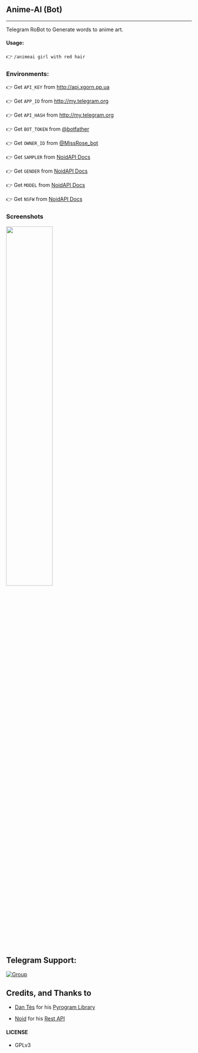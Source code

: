 ## Anime-AI (Bot)

---

Telegram RoBot to Generate words to anime art.

#### Usage:

👉 `/animeai girl with red hair`

### Environments:

👉 Get `API_KEY` from http://api.xgorn.pp.ua

👉 Get `APP_ID` from http://my.telegram.org

👉 Get `API_HASH` from http://my.telegram.org

👉 Get `BOT_TOKEN` from [@botfather](tg://msg?text=/newbot)

👉 Get `OWNER_ID` from [@MissRose_bot](tg://msg?text=/id)

👉 Get `SAMPLER` from [NoidAPI Docs](https://api.xgorn.pp.ua/docs)

👉 Get `GENDER` from [NoidAPI Docs](https://api.xgorn.pp.ua/docs)

👉 Get `MODEL` from [NoidAPI Docs](https://api.xgorn.pp.ua/docs)

👉 Get `NSFW` from [NoidAPI Docs](https://api.xgorn.pp.ua/docs)

### Screenshots

<p>
    <img src="https://graph.org/file/b598ac4978a74c8e088e4.jpg" width="50%"></img>
</p>

## Telegram Support:

[![Group](https://img.shields.io/badge/TG-Group-30302f?style=flat&logo=telegram)](https://t.me/WeebProgrammer)

## Credits, and Thanks to

- [Dan Tès](https://t.me/haskell) for his [Pyrogram Library](https://github.com/pyrogram/pyrogram)

- [Noid](https://t.me/xgorn) for his [Rest API](https://api.xgorn.pp.ua)

#### LICENSE

- GPLv3
